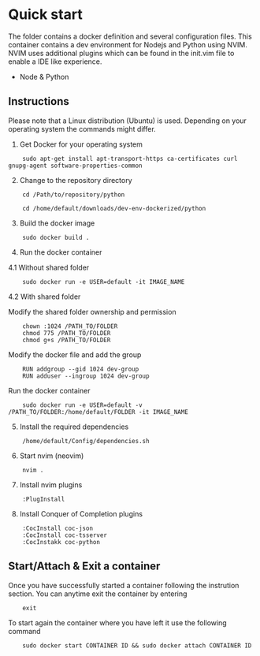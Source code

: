 # Quick start

The folder contains a docker definition and several configuration files.
This container contains a dev environment for Nodejs and Python using NVIM.
NVIM uses additional plugins which can be found in the init.vim file to enable a IDE like experience.

- Node & Python 

## Instructions

Please note that a Linux distribution (Ubuntu) is used. Depending on your
operating system the commands might differ.

1. Get Docker for your operating system

```
    sudo apt-get install apt-transport-https ca-certificates curl gnupg-agent software-properties-common
```

2. Change to the repository directory

```
    cd /Path/to/repository/python
```

```
    cd /home/default/downloads/dev-env-dockerized/python
```

3. Build the docker image

```
    sudo docker build .
```

4. Run the docker container

4.1 Without shared folder

```
    sudo docker run -e USER=default -it IMAGE_NAME
```

4.2 With shared folder

Modify the shared folder ownership and permission

```
    chown :1024 /PATH_TO/FOLDER
    chmod 775 /PATH_TO/FOLDER
    chmod g+s /PATH_TO/FOLDER
```

Modify the docker file and add the group

```
    RUN addgroup --gid 1024 dev-group
    RUN adduser --ingroup 1024 dev-group
```

Run the docker container

```
    sudo docker run -e USER=default -v /PATH_TO/FOLDER:/home/default/FOLDER -it IMAGE_NAME
```

5. Install the required dependencies

```
    /home/default/Config/dependencies.sh
```

6. Start nvim (neovim)

```
    nvim .
```

7. Install nvim plugins

```
    :PlugInstall
```

8. Install Conquer of Completion plugins

```
    :CocInstall coc-json
    :CocInstall coc-tsserver
    :CocInstakk coc-python
```

## Start/Attach & Exit a container

Once you have successfully started a container following the instrution section. You can anytime exit the container by entering

```
    exit
```

To start again the container where you have left it use the following command

```
    sudo docker start CONTAINER ID && sudo docker attach CONTAINER ID
```
